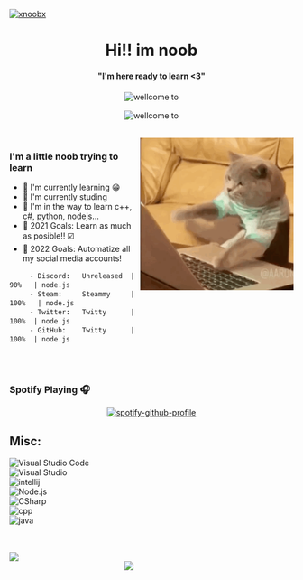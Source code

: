 [![xnoobx](https://cdn.discordapp.com/attachments/760822494419484672/839565660190408704/PicsArt_08-20-11.03.26.png)](https://steamcommunity.com/id/IMXNOOBX/) 
<p>
  <h1 align="center"><b>Hi!! im noob</b></h1>
</p>

<p>
  <h4 align="center"><b>"I'm here ready to learn <3"</b></h4>
</p>

<p align="center">
    <img align="center" alt="wellcome to" src="https://komarev.com/ghpvc/?username=IMXNOOBX&color=red&style=flat" />
</p>

<p align="center">
    <img align="center" alt="wellcome to" src="https://discord.c99.nl/widget/theme-3/652969127756955658.png" />
</p>


<br>

<img align="right" height="270px" alt="GIF" src="https://github.com/IMXNOOBX/IMXNOOBX/blob/main/miau.gif" />

### I'm a little noob trying to learn
- 🔭 I'm currently learning :grin:
- 🌱 I'm currently studing 
- 👯 I'm in the way to learn c++, c#, python, nodejs...
- 🥅 2021 Goals: Learn as much as posible!! ☑️
- 🔺 2022 Goals: Automatize all my social media accounts! 
```
     - Discord:   Unreleased  |  90%   | node.js
     - Steam:     Steammy     | 100%   | node.js
     - Twitter:   Twitty      |  100%  | node.js
     - GitHub:    Twitty      |  100%  | node.js
```

<br>
<br>

### Spotify Playing 🎧
<div align="center">

  [![spotify-github-profile](https://spotify-github-profile.vercel.app/api/view?uid=omiq07qfvusohy44bcpffdyua&cover_image=true&theme=default&bar_color=53b14f&bar_color_cover=true)](https://spotify-github-profile.vercel.app/api/view?uid=omiq07qfvusohy44bcpffdyua&redirect=true)
</div>

## Misc: 

<img align="left" alt="Visual Studio Code" src="https://img.shields.io/badge/-Visual%20Studio%20Code-blue?style=for-the-badge&logo=Visual%20Studio%20Code&logoColor=white"/><br>
<img align="left" alt="Visual Studio" src="https://img.shields.io/badge/-Visual%20Studio-blue?style=for-the-badge&logo=Visual%20Studio&logoColor=purple"/><br>
<img align="left" alt="intellij" src="https://img.shields.io/badge/-Intellij%20IDA-blue?style=for-the-badge&logo=Intellij=white"/><br>
<img align="left" alt="Node.js" src="https://img.shields.io/badge/-node.js-blue?style=for-the-badge&logo=javascript&logoColor=yellow"/><br>
<img align="left" alt="CSharp" src="https://img.shields.io/badge/C%20Sharp-blue?style=for-the-badge&logo=C%20Sharp&logoColor=white"/><br>
<img align="left" alt="cpp" src="https://img.shields.io/badge/C++-blue?style=for-the-badge&logo=Cpp&logoColor=white"/><br>
<img align="left" alt="java" src="https://img.shields.io/badge/Java-blue?style=for-the-badge&logo=Java&logoColor=white"/><br>
<br>
<br>

<a>
  <img align="left" width="400" src="https://github-readme-stats.vercel.app/api?username=IMXNOOBX&show_icons=true&hide_border=true&theme=tokyonight">
  <img align="right" width="300" src="https://github-readme-stats.vercel.app/api/top-langs/?username=IMXNOOBX&hide_border=true&theme=tokyonight&layout=compact&hide=batchfile">
</a>
<br>

